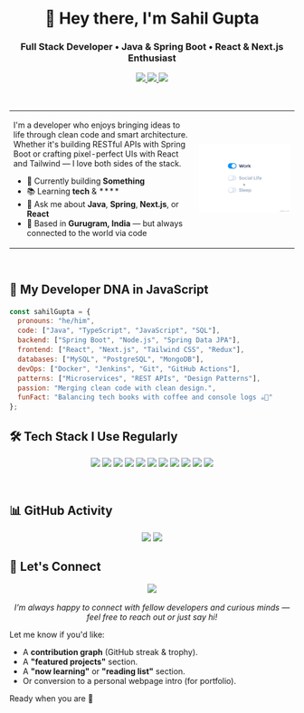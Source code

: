 <div align="center">

# 👋 Hey there, I'm **Sahil Gupta**  
### Full Stack Developer • Java & Spring Boot • React & Next.js Enthusiast

<a href="https://www.linkedin.com/in/waahguptaji/" target="_blank">
  <img src="https://img.shields.io/badge/LinkedIn-0077B5?style=for-the-badge&logo=linkedin&logoColor=white" />
</a>
<a href="https://www.waahguptaji.tech" target="_blank">
  <img src="https://img.shields.io/badge/Portfolio-000?style=for-the-badge&logo=react&logoColor=61DAFB" />
</a>
<a href="mailto:sahilgupta742@gmail.com">
  <img src="https://img.shields.io/badge/Email-D14836?style=for-the-badge&logo=gmail&logoColor=white" />
</a>

</div>
</br>
</br>



<table>
<tr>
  <td width="65%">
    <p>I'm a developer who enjoys bringing ideas to life through clean code and smart architecture. Whether it's building RESTful APIs with Spring Boot or crafting pixel-perfect UIs with React and Tailwind — I love both sides of the stack.</p>

- 🔧 Currently building **Something** 
- 📚 Learning  **tech** & ****
- 💬 Ask me about **Java**, **Spring**, **Next.js**, or **React**  
- 📍 Based in **Gurugram, India** — but always connected to the world via code  
  </td>
  <td align="center">
    <img src="https://github.com/Waahguptaji/waahguptaji/blob/main/life_balance.gif" width="250" alt="Working animation" />
  </td>
</tr>
</table>
</br>


## 🧠 My Developer DNA in JavaScript

```js
const sahilGupta = {
  pronouns: "he/him",
  code: ["Java", "TypeScript", "JavaScript", "SQL"],
  backend: ["Spring Boot", "Node.js", "Spring Data JPA"],
  frontend: ["React", "Next.js", "Tailwind CSS", "Redux"],
  databases: ["MySQL", "PostgreSQL", "MongoDB"],
  devOps: ["Docker", "Jenkins", "Git", "GitHub Actions"],
  patterns: ["Microservices", "REST APIs", "Design Patterns"],
  passion: "Merging clean code with clean design.",
  funFact: "Balancing tech books with coffee and console logs ☕🧠"
};
```

## 🛠️ Tech Stack I Use Regularly
<p align="center"> 
  <img src="https://img.shields.io/badge/Java-%23ED8B00.svg?style=for-the-badge&logo=java&logoColor=white" /> 
  <img src="https://img.shields.io/badge/Spring_Boot-6DB33F?style=for-the-badge&logo=spring-boot&logoColor=white" />
  <img src="https://img.shields.io/badge/React-20232a?style=for-the-badge&logo=react&logoColor=61DAFB" /> 
  <img src="https://img.shields.io/badge/Next.js-000?style=for-the-badge&logo=nextdotjs&logoColor=white" /> 
  <img src="https://img.shields.io/badge/TypeScript-007ACC?style=for-the-badge&logo=typescript&logoColor=white" /> 
  <img src="https://img.shields.io/badge/Node.js-339933?style=for-the-badge&logo=nodedotjs&logoColor=white" />
  <img src="https://img.shields.io/badge/TailwindCSS-38B2AC?style=for-the-badge&logo=tailwind-css&logoColor=white" /> 
  <img src="https://img.shields.io/badge/MySQL-4479A1?style=for-the-badge&logo=mysql&logoColor=white" />
  <img src="https://img.shields.io/badge/PostgreSQL-4169E1?style=for-the-badge&logo=postgresql&logoColor=white" /> 
  <img src="https://img.shields.io/badge/Docker-2496ED?style=for-the-badge&logo=docker&logoColor=white" /> 
  <img src="https://img.shields.io/badge/Git-F05032?style=for-the-badge&logo=git&logoColor=white" /> 
</p>

</br>


## 📊 GitHub Activity
<p align="center">
  <img src="https://github-readme-stats.vercel.app/api?username=Waahguptaji&show_icons=true&theme=tokyonight&hide_border=true&include_all_commits=true&count_private=true" width="48%" />
  <img src="https://github-readme-stats.vercel.app/api/top-langs/?username=Waahguptaji&layout=compact&theme=tokyonight&hide_border=true" width="48%" /> 
</p>


## 🤝 Let's Connect
<p align="center"> 
  <img src="https://media.giphy.com/media/LnQjpWaON8nhr21vNW/giphy.gif" width="60" /> 
</p>
<p align="center"><i>I’m always happy to connect with fellow developers and curious minds — feel free to reach out or just say hi!</i></p>

Let me know if you'd like:
- A **contribution graph** (GitHub streak & trophy).
- A **"featured projects"** section.
- A **"now learning"** or **"reading list"** section.
- Or conversion to a personal webpage intro (for portfolio).

Ready when you are 🚀

